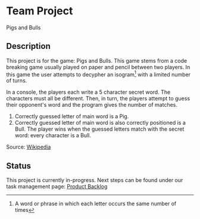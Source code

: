 # Team Project
Pigs and Bulls

Description
-----------
This project is for the game: Pigs and Bulls. This game stems from a code breaking game usually played on paper and pencil between two players. In this game the user attempts to decypher an isogram[^1] with a limited number of turns.

In a console, the players each write a 5 character secret word. The characters must all be different. Then, in turn, the players attempt to guess their opponent's word and the program gives the number of matches.
1. Correctly guessed letter of main word is a Pig.
2. Correctly guessed letter of main word is also correctly positioned is a Bull.
The player wins when the guessed letters match with the secret word: every character is a Bull.

Source: [Wikipedia](https://en.wikipedia.org/wiki/Bulls_and_Cows)

Status
------
This project is currently in-progress. Next steps can be found under our task management page: [Product Backlog](https://github.com/users/ElihuJones/projects/1)

[^1]: A word or phrase in which each letter occurs the same number of times
